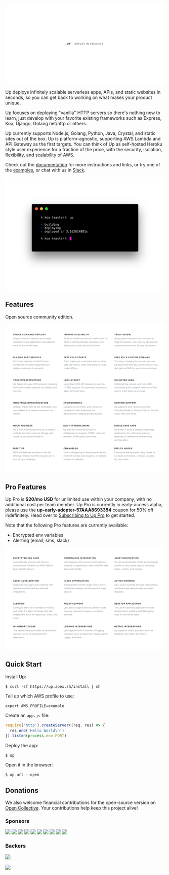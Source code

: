 ![](assets/title.png)

Up deploys infinitely scalable serverless apps, APIs, and static websites in seconds, so you can get back to working on what makes your product unique.

Up focuses on deploying "vanilla" HTTP servers so there's nothing new to learn, just develop with your favorite existing frameworks such as Express, Koa, Django, Golang net/http or others.

Up currently supports Node.js, Golang, Python, Java, Crystal, and static sites out of the box. Up is platform-agnostic, supporting AWS Lambda and API Gateway as the first targets. You can think of Up as self-hosted Heroku style user experience for a fraction of the price, with the security, isolation, flexibility, and scalability of AWS.

Check out the [documentation](https://up.docs.apex.sh/) for more instructions and links, or try one of the [examples](https://github.com/apex/up-examples), or chat with us in [Slack](https://chat.apex.sh/).

![](assets/screen.png)

## Features

Open source community edition.

![Open source edition features](assets/features-community.png)

## Pro Features

Up Pro is **$20/mo USD** for unlimited use within your company, with no additional cost per team member. Up Pro is currently in early-access alpha, please use the **up-early-adopter-57AAA8693354** coupon for 50% off indefinitely. Head over to [Subscribing to Up Pro](https://up.docs.apex.sh/#guides.subscribing_to_up_pro) to get started.

Note that the following Pro features are currently available:

 - Encrypted env variables
 - Alerting (email, sms, slack)

![Pro edition features](assets/features-pro.png)

## Quick Start

Install Up:

```
$ curl -sf https://up.apex.sh/install | sh
```

Tell up which AWS profile to use:

```
export AWS_PROFILE=example
```

Create an `app.js` file:

```js
require('http').createServer((req, res) => {
  res.end('Hello World\n')
}).listen(process.env.PORT)
```

Deploy the app:

```
$ up
```

Open it in the browser:

```
$ up url --open
```

## Donations

We also welcome financial contributions for the open-source version on [Open Collective](https://opencollective.com/apex-up). Your contributions help keep this project alive!

### Sponsors

<a href="https://opencollective.com/apex-up/sponsor/0/website" target="_blank"><img src="https://opencollective.com/apex-up/sponsor/0/avatar.svg"></a>
<a href="https://opencollective.com/apex-up/sponsor/1/website" target="_blank"><img src="https://opencollective.com/apex-up/sponsor/1/avatar.svg"></a>
<a href="https://opencollective.com/apex-up/sponsor/2/website" target="_blank"><img src="https://opencollective.com/apex-up/sponsor/2/avatar.svg"></a>
<a href="https://opencollective.com/apex-up/sponsor/3/website" target="_blank"><img src="https://opencollective.com/apex-up/sponsor/3/avatar.svg"></a>
<a href="https://opencollective.com/apex-up/sponsor/4/website" target="_blank"><img src="https://opencollective.com/apex-up/sponsor/4/avatar.svg"></a>
<a href="https://opencollective.com/apex-up/sponsor/5/website" target="_blank"><img src="https://opencollective.com/apex-up/sponsor/5/avatar.svg"></a>
<a href="https://opencollective.com/apex-up/sponsor/6/website" target="_blank"><img src="https://opencollective.com/apex-up/sponsor/6/avatar.svg"></a>
<a href="https://opencollective.com/apex-up/sponsor/7/website" target="_blank"><img src="https://opencollective.com/apex-up/sponsor/7/avatar.svg"></a>
<a href="https://opencollective.com/apex-up/sponsor/8/website" target="_blank"><img src="https://opencollective.com/apex-up/sponsor/8/avatar.svg"></a>
<a href="https://opencollective.com/apex-up/sponsor/9/website" target="_blank"><img src="https://opencollective.com/apex-up/sponsor/9/avatar.svg"></a>

### Backers

<a href="https://opencollective.com/apex-up#backers" target="_blank"><img src="https://opencollective.com/apex-up/backers.svg?width=890"></a>


<a href="https://apex.sh"><img src="http://tjholowaychuk.com:6000/svg/sponsor"></a>
